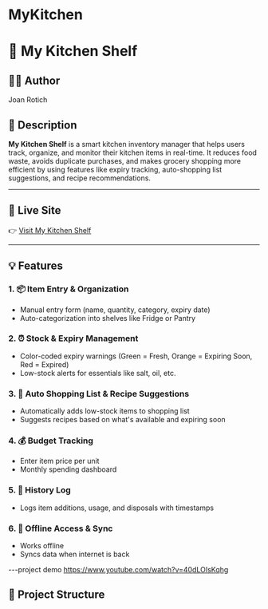 # MyKitchen
# 🧂 My Kitchen Shelf

## 👩‍🍳 Author  
Joan Rotich  

## 📝 Description  
**My Kitchen Shelf** is a smart kitchen inventory manager that helps users track, organize, and monitor their kitchen items in real-time. It reduces food waste, avoids duplicate purchases, and makes grocery shopping more efficient by using features like expiry tracking, auto-shopping list suggestions, and recipe recommendations.

---

## 🚀 Live Site  
👉 [Visit My Kitchen Shelf](https://joan-pookie.github.io/my-kitchen-shelf/) 

---
## 💡 Features  

### 1. 📦 Item Entry & Organization  
- Manual entry form (name, quantity, category, expiry date)  
- Auto-categorization into shelves like Fridge or Pantry  

### 2. ⏰ Stock & Expiry Management  
- Color-coded expiry warnings (Green = Fresh, Orange = Expiring Soon, Red = Expired)  
- Low-stock alerts for essentials like salt, oil, etc.  

### 3. 🛒 Auto Shopping List & Recipe Suggestions  
- Automatically adds low-stock items to shopping list  
- Suggests recipes based on what's available and expiring soon  

### 4. 💰 Budget Tracking  
- Enter item price per unit  
- Monthly spending dashboard  

### 5. 🧾 History Log  
- Logs item additions, usage, and disposals with timestamps  

### 6. 📡 Offline Access & Sync  
- Works offline  
- Syncs data when internet is back  

---project demo 
https://www.youtube.com/watch?v=40dLOIsKqhg

## 📁 Project Structure  
